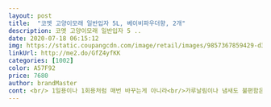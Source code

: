 ```yaml
---
layout: post 
title:  "코멧 고양이모래 일반입자 5L, 베이비파우더향, 2개" 
description: 코멧 고양이모래 일반입자 5 ..
date: 2020-07-18 06:15:12 
img: https://static.coupangcdn.com/image/retail/images/9857367859429-d39b42b8-0be3-45a9-83cf-7bed9f1c2057.jpg 
linkUrl: http://me2.do/GfZ4yfKK 
categories: [1002] 
color: A57F92 
price: 7680 
author: brandMaster 
cont: <br/> 1일용이나 1회용처럼 매번 바꾸는게 아니라<br/>가루날림이나 냄새도 불편함은 못느꼈어요<br/>감자 만들고 나면 어떤 모래는 주변까지 크게 응고되는데, 이건 딱 감자모양(?)대로 응고 되는 것 같아요.<br/> 응고력이 좋다는 뜻이겠죠?^^<br/>감자 캐려고 휘적거리면 먼지가 피어오르는 제품들이 잇엇는데 요건 그런느낌이 없었어요<br/>거기다가 탈취력도 없다면 아무래도 실내에 약간이나마 냄새가 나기 마련이고<br/>고양이를 키우는 분들에게 항상 고민이 되는게<br/>그래서 알아보다가 코멧 고양이모래를 알게 되었어요.<br/><br/>그러면서 완전히 이걸로 바꾸는 거죠.<br/><br/>기존에 쓰고 있는 두부모래는 물론 이전에 썼던 다양한 모래들 모두<br/>내 아이 건강 생각하면 먼지가 덜 날리고 냄새가 적은<br/>냥이들도 가리지 않고 잘사용해주네요.<br/><br/>두부모래 특유의 향이 있었거든요.<br/> 그런데 그게 사라지니 상당히 만족했어요.<br/><br/>두부모래들은 약간 막대같은 형태라 불편해하지 않을까 매번 든 걱정이었는데<br/>먼지날리면 어휴.<br/>.<br/> 고생인데 이 상품은 아주 만족해요<br/>며칠 혹은 몇 주를 두고 굳은 모래만 걷어내는 거라 더 걱정돼요.<br/><br/> 
---
```

 